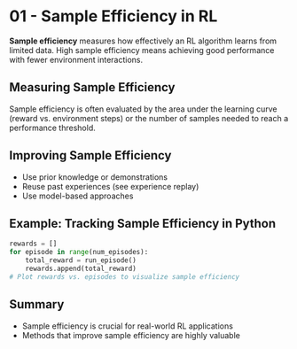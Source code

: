 # 01 - Sample Efficiency in RL

**Sample efficiency** measures how effectively an RL algorithm learns from limited data. High sample efficiency means achieving good performance with fewer environment interactions.

## Measuring Sample Efficiency

Sample efficiency is often evaluated by the area under the learning curve (reward vs. environment steps) or the number of samples needed to reach a performance threshold.

## Improving Sample Efficiency
- Use prior knowledge or demonstrations
- Reuse past experiences (see experience replay)
- Use model-based approaches

## Example: Tracking Sample Efficiency in Python

```python
rewards = []
for episode in range(num_episodes):
    total_reward = run_episode()
    rewards.append(total_reward)
# Plot rewards vs. episodes to visualize sample efficiency
```

## Summary
- Sample efficiency is crucial for real-world RL applications
- Methods that improve sample efficiency are highly valuable 